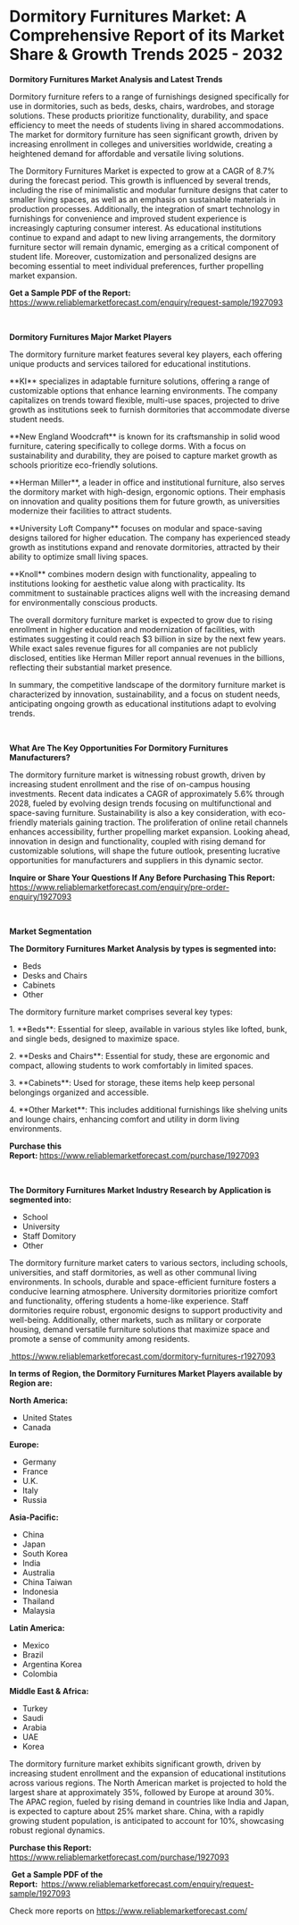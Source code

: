 <p><h1>Dormitory Furnitures Market: A Comprehensive Report of its Market Share & Growth Trends 2025 - 2032</h1></p><p><strong>Dormitory Furnitures Market Analysis and Latest Trends</strong></p>
<p><p>Dormitory furniture refers to a range of furnishings designed specifically for use in dormitories, such as beds, desks, chairs, wardrobes, and storage solutions. These products prioritize functionality, durability, and space efficiency to meet the needs of students living in shared accommodations. The market for dormitory furniture has seen significant growth, driven by increasing enrollment in colleges and universities worldwide, creating a heightened demand for affordable and versatile living solutions.</p><p>The Dormitory Furnitures Market is expected to grow at a CAGR of 8.7% during the forecast period. This growth is influenced by several trends, including the rise of minimalistic and modular furniture designs that cater to smaller living spaces, as well as an emphasis on sustainable materials in production processes. Additionally, the integration of smart technology in furnishings for convenience and improved student experience is increasingly capturing consumer interest. As educational institutions continue to expand and adapt to new living arrangements, the dormitory furniture sector will remain dynamic, emerging as a critical component of student life. Moreover, customization and personalized designs are becoming essential to meet individual preferences, further propelling market expansion.</p></p>
<p><strong>Get a Sample PDF of the Report:&nbsp;</strong> <a href="https://www.reliablemarketforecast.com/enquiry/request-sample/1927093?utm_campaign=1875&utm_medium=2&utm_source=Github&utm_content=ia&utm_term=15012025&utm_id=dormitory-furnitures">https://www.reliablemarketforecast.com/enquiry/request-sample/1927093</a></p>
<p>&nbsp;</p>
<p><strong>Dormitory Furnitures Major Market Players</strong></p>
<p><p>The dormitory furniture market features several key players, each offering unique products and services tailored for educational institutions. </p><p>**KI** specializes in adaptable furniture solutions, offering a range of customizable options that enhance learning environments. The company capitalizes on trends toward flexible, multi-use spaces, projected to drive growth as institutions seek to furnish dormitories that accommodate diverse student needs.</p><p>**New England Woodcraft** is known for its craftsmanship in solid wood furniture, catering specifically to college dorms. With a focus on sustainability and durability, they are poised to capture market growth as schools prioritize eco-friendly solutions.</p><p>**Herman Miller**, a leader in office and institutional furniture, also serves the dormitory market with high-design, ergonomic options. Their emphasis on innovation and quality positions them for future growth, as universities modernize their facilities to attract students.</p><p>**University Loft Company** focuses on modular and space-saving designs tailored for higher education. The company has experienced steady growth as institutions expand and renovate dormitories, attracted by their ability to optimize small living spaces.</p><p>**Knoll** combines modern design with functionality, appealing to institutions looking for aesthetic value along with practicality. Its commitment to sustainable practices aligns well with the increasing demand for environmentally conscious products.</p><p>The overall dormitory furniture market is expected to grow due to rising enrollment in higher education and modernization of facilities, with estimates suggesting it could reach $3 billion in size by the next few years. While exact sales revenue figures for all companies are not publicly disclosed, entities like Herman Miller report annual revenues in the billions, reflecting their substantial market presence.</p><p>In summary, the competitive landscape of the dormitory furniture market is characterized by innovation, sustainability, and a focus on student needs, anticipating ongoing growth as educational institutions adapt to evolving trends.</p></p>
<p>&nbsp;</p>
<p><strong>What Are The Key Opportunities For Dormitory Furnitures Manufacturers?</strong></p>
<p><p>The dormitory furniture market is witnessing robust growth, driven by increasing student enrollment and the rise of on-campus housing investments. Recent data indicates a CAGR of approximately 5.6% through 2028, fueled by evolving design trends focusing on multifunctional and space-saving furniture. Sustainability is also a key consideration, with eco-friendly materials gaining traction. The proliferation of online retail channels enhances accessibility, further propelling market expansion. Looking ahead, innovation in design and functionality, coupled with rising demand for customizable solutions, will shape the future outlook, presenting lucrative opportunities for manufacturers and suppliers in this dynamic sector.</p></p>
<p><strong>Inquire or Share Your Questions If Any Before Purchasing This Report:</strong> <a href="https://www.reliablemarketforecast.com/enquiry/pre-order-enquiry/1927093?utm_campaign=1875&utm_medium=2&utm_source=Github&utm_content=ia&utm_term=15012025&utm_id=dormitory-furnitures">https://www.reliablemarketforecast.com/enquiry/pre-order-enquiry/1927093</a></p>
<p>&nbsp;</p>
<p><strong>Market Segmentation</strong></p>
<p><strong>The Dormitory Furnitures Market Analysis by types is segmented into:</strong></p>
<p><ul><li>Beds</li><li>Desks and Chairs</li><li>Cabinets</li><li>Other</li></ul></p>
<p><p>The dormitory furniture market comprises several key types: </p><p>1. **Beds**: Essential for sleep, available in various styles like lofted, bunk, and single beds, designed to maximize space.</p><p>2. **Desks and Chairs**: Essential for study, these are ergonomic and compact, allowing students to work comfortably in limited spaces.</p><p>3. **Cabinets**: Used for storage, these items help keep personal belongings organized and accessible.</p><p>4. **Other Market**: This includes additional furnishings like shelving units and lounge chairs, enhancing comfort and utility in dorm living environments.</p></p>
<p><strong>Purchase this Report:&nbsp;</strong><a href="https://www.reliablemarketforecast.com/purchase/1927093?utm_campaign=1875&utm_medium=2&utm_source=Github&utm_content=ia&utm_term=15012025&utm_id=dormitory-furnitures">https://www.reliablemarketforecast.com/purchase/1927093</a></p>
<p>&nbsp;</p>
<p><strong>The Dormitory Furnitures Market Industry Research by Application is segmented into:</strong></p>
<p><ul><li>School</li><li>University</li><li>Staff Domitory</li><li>Other</li></ul></p>
<p><p>The dormitory furniture market caters to various sectors, including schools, universities, and staff dormitories, as well as other communal living environments. In schools, durable and space-efficient furniture fosters a conducive learning atmosphere. University dormitories prioritize comfort and functionality, offering students a home-like experience. Staff dormitories require robust, ergonomic designs to support productivity and well-being. Additionally, other markets, such as military or corporate housing, demand versatile furniture solutions that maximize space and promote a sense of community among residents.</p></p>
<p><a href="https://www.reliablemarketforecast.com/dormitory-furnitures-r1927093?utm_campaign=1875&utm_medium=2&utm_source=Github&utm_content=ia&utm_term=15012025&utm_id=dormitory-furnitures">&nbsp;https://www.reliablemarketforecast.com/dormitory-furnitures-r1927093</a></p>
<p><strong>In terms of Region, the Dormitory Furnitures Market Players available by Region are:</strong></p>
<p>
    <p> <strong> North America: </strong>
        <ul>
            <li>United States</li>
            <li>Canada</li>
        </ul>
        </p> 
    <p> <strong> Europe: </strong>
        <ul>
            <li>Germany</li>
            <li>France</li>
            <li>U.K.</li>
            <li>Italy</li>
            <li>Russia</li>
        </ul>
        </p> 
    <p> <strong> Asia-Pacific: </strong>
        <ul>
            <li>China</li>
            <li>Japan</li>
            <li>South Korea</li>
            <li>India</li>
            <li>Australia</li>
            <li>China Taiwan</li>
            <li>Indonesia</li>
            <li>Thailand</li>
            <li>Malaysia</li>
        </ul>
        </p> 
    <p> <strong> Latin America: </strong>
        <ul>
            <li>Mexico</li>
            <li>Brazil</li>
            <li>Argentina Korea</li>
            <li>Colombia</li>
        </ul>
        </p> 
    <p> <strong> Middle East & Africa: </strong>
        <ul>
            <li>Turkey</li>
            <li>Saudi</li>
            <li>Arabia</li>
            <li>UAE</li>
            <li>Korea</li>
        </ul>
    </p>
    </p>
<p><p>The dormitory furniture market exhibits significant growth, driven by increasing student enrollment and the expansion of educational institutions across various regions. The North American market is projected to hold the largest share at approximately 35%, followed by Europe at around 30%. The APAC region, fueled by rising demand in countries like India and Japan, is expected to capture about 25% market share. China, with a rapidly growing student population, is anticipated to account for 10%, showcasing robust regional dynamics.</p></p>
<p><strong>Purchase this Report: </strong><a href="https://www.reliablemarketforecast.com/purchase/1927093?utm_campaign=1875&utm_medium=2&utm_source=Github&utm_content=ia&utm_term=15012025&utm_id=dormitory-furnitures">https://www.reliablemarketforecast.com/purchase/1927093</a></p>
<p>&nbsp;<strong>Get a Sample PDF of the Report:&nbsp;&nbsp;</strong><a href="https://www.reliablemarketforecast.com/enquiry/request-sample/1927093?utm_campaign=1875&utm_medium=2&utm_source=Github&utm_content=ia&utm_term=15012025&utm_id=dormitory-furnitures">https://www.reliablemarketforecast.com/enquiry/request-sample/1927093</a></p>
<p><strong></strong></p>
<p>Check more reports on <a href="https://www.reliablemarketforecast.com/?utm_campaign=1875&utm_medium=2&utm_source=Github&utm_content=ia&utm_term=15012025&utm_id=dormitory-furnitures">https://www.reliablemarketforecast.com/</a></p>
